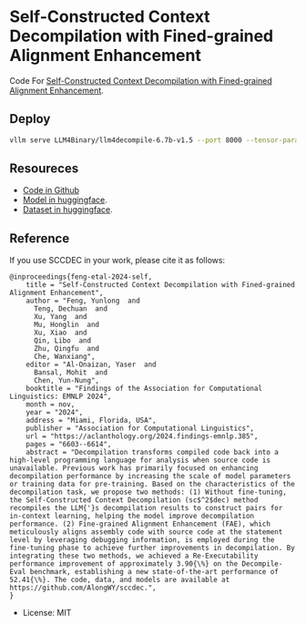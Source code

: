 # Self-Constructed Context Decompilation with Fined-grained Alignment Enhancement

Code For [Self-Constructed Context Decompilation with Fined-grained Alignment Enhancement](https://aclanthology.org/2024.findings-emnlp.385).

## Deploy

```bash
vllm serve LLM4Binary/llm4decompile-6.7b-v1.5 --port 8000 --tensor-parallel-size 1 --enable-lora --lora-modules model=ylfeng/sccdec-lora
```

## Resoureces

+ [Code in Github](https://github.com/AlongWY/sccdec)
+ [Model in huggingface](https://huggingface.co/ylfeng/sccdec-lora).
+ [Dataset in huggingface](https://huggingface.co/datasets/ylfeng/sccdec-dataset).

## Reference

If you use SCCDEC in your work, please cite it as follows:

```
@inproceedings{feng-etal-2024-self,
    title = "Self-Constructed Context Decompilation with Fined-grained Alignment Enhancement",
    author = "Feng, Yunlong  and
      Teng, Dechuan  and
      Xu, Yang  and
      Mu, Honglin  and
      Xu, Xiao  and
      Qin, Libo  and
      Zhu, Qingfu  and
      Che, Wanxiang",
    editor = "Al-Onaizan, Yaser  and
      Bansal, Mohit  and
      Chen, Yun-Nung",
    booktitle = "Findings of the Association for Computational Linguistics: EMNLP 2024",
    month = nov,
    year = "2024",
    address = "Miami, Florida, USA",
    publisher = "Association for Computational Linguistics",
    url = "https://aclanthology.org/2024.findings-emnlp.385",
    pages = "6603--6614",
    abstract = "Decompilation transforms compiled code back into a high-level programming language for analysis when source code is unavailable. Previous work has primarily focused on enhancing decompilation performance by increasing the scale of model parameters or training data for pre-training. Based on the characteristics of the decompilation task, we propose two methods: (1) Without fine-tuning, the Self-Constructed Context Decompilation (sc$^2$dec) method recompiles the LLM{'}s decompilation results to construct pairs for in-context learning, helping the model improve decompilation performance. (2) Fine-grained Alignment Enhancement (FAE), which meticulously aligns assembly code with source code at the statement level by leveraging debugging information, is employed during the fine-tuning phase to achieve further improvements in decompilation. By integrating these two methods, we achieved a Re-Executability performance improvement of approximately 3.90{\%} on the Decompile-Eval benchmark, establishing a new state-of-the-art performance of 52.41{\%}. The code, data, and models are available at https://github.com/AlongWY/sccdec.",
}
```
* License: MIT
